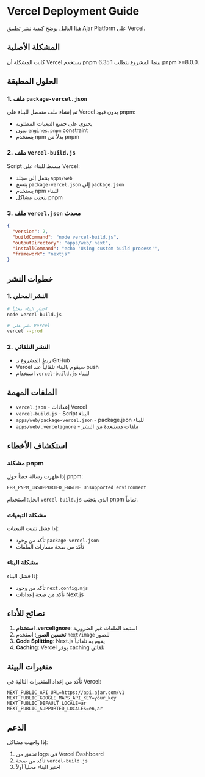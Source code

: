 # Vercel Deployment Guide

هذا الدليل يوضح كيفية نشر تطبيق Ajar Platform على Vercel.

## المشكلة الأصلية

كانت المشكلة أن Vercel يستخدم pnpm 6.35.1 بينما المشروع يتطلب pnpm >=8.0.0.

## الحلول المطبقة

### 1. ملف `package-vercel.json`
تم إنشاء ملف منفصل للبناء على Vercel بدون قيود pnpm:
- يحتوي على جميع التبعيات المطلوبة
- بدون `engines.pnpm` constraint
- يستخدم npm بدلاً من pnpm

### 2. ملف `vercel-build.js`
Script مبسط للبناء على Vercel:
- ينتقل إلى مجلد `apps/web`
- ينسخ `package-vercel.json` إلى `package.json`
- يستخدم npm للبناء
- يتجنب مشاكل pnpm

### 3. ملف `vercel.json` محدث
```json
{
  "version": 2,
  "buildCommand": "node vercel-build.js",
  "outputDirectory": "apps/web/.next",
  "installCommand": "echo 'Using custom build process'",
  "framework": "nextjs"
}
```

## خطوات النشر

### 1. النشر المحلي
```bash
# اختبار البناء محلياً
node vercel-build.js

# نشر على Vercel
vercel --prod
```

### 2. النشر التلقائي
- ربط المشروع بـ GitHub
- Vercel سيقوم بالبناء تلقائياً عند push
- استخدام `vercel-build.js` للبناء

## الملفات المهمة

- `vercel.json` - إعدادات Vercel
- `vercel-build.js` - Script البناء
- `apps/web/package-vercel.json` - package.json للبناء
- `apps/web/.vercelignore` - ملفات مستبعدة من النشر

## استكشاف الأخطاء

### مشكلة pnpm
إذا ظهرت رسالة خطأ حول pnpm:
```bash
ERR_PNPM_UNSUPPORTED_ENGINE Unsupported environment
```

الحل: استخدام `vercel-build.js` الذي يتجنب pnpm تماماً.

### مشكلة التبعيات
إذا فشل تثبيت التبعيات:
- تأكد من وجود `package-vercel.json`
- تأكد من صحة مسارات الملفات

### مشكلة البناء
إذا فشل البناء:
- تأكد من وجود `next.config.mjs`
- تأكد من صحة إعدادات Next.js

## نصائح للأداء

1. **استخدام .vercelignore**: استبعد الملفات غير الضرورية
2. **تحسين الصور**: استخدم `next/image` للصور
3. **Code Splitting**: Next.js يقوم به تلقائياً
4. **Caching**: Vercel يوفر caching تلقائي

## متغيرات البيئة

تأكد من إعداد المتغيرات التالية في Vercel:

```env
NEXT_PUBLIC_API_URL=https://api.ajar.com/v1
NEXT_PUBLIC_GOOGLE_MAPS_API_KEY=your_key
NEXT_PUBLIC_DEFAULT_LOCALE=ar
NEXT_PUBLIC_SUPPORTED_LOCALES=en,ar
```

## الدعم

إذا واجهت مشاكل:
1. تحقق من logs في Vercel Dashboard
2. تأكد من صحة `vercel-build.js`
3. اختبر البناء محلياً أولاً
